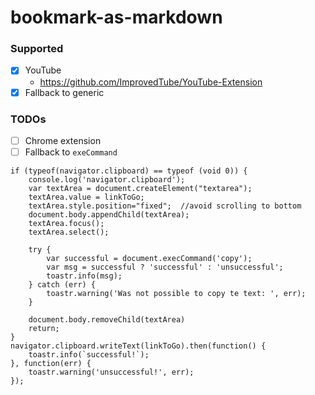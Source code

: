 bookmark-as-markdown
====================
### Supported
- [x] YouTube
  - https://github.com/ImprovedTube/YouTube-Extension
- [x] Fallback to generic

### TODOs
- [ ] Chrome extension
- [ ] Fallback to `exeCommand`
```
if (typeof(navigator.clipboard) == typeof (void 0)) {
    console.log('navigator.clipboard');
    var textArea = document.createElement("textarea");
    textArea.value = linkToGo;
    textArea.style.position="fixed";  //avoid scrolling to bottom
    document.body.appendChild(textArea);
    textArea.focus();
    textArea.select();

    try {
        var successful = document.execCommand('copy');
        var msg = successful ? 'successful' : 'unsuccessful';
        toastr.info(msg); 
    } catch (err) {
        toastr.warning('Was not possible to copy te text: ', err);
    }

    document.body.removeChild(textArea)            
    return;
}
navigator.clipboard.writeText(linkToGo).then(function() {
    toastr.info(`successful!`);         
}, function(err) {
    toastr.warning('unsuccessful!', err);
});
```
